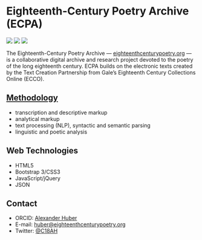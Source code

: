 Eighteenth-Century Poetry Archive (ECPA)
======
![](https://img.shields.io/github/repo-size/alhuber1502/ECPA.svg?style=flat)
![](https://img.shields.io/github/last-commit/alhuber1502/ECPA.svg?style=flat)
![](https://img.shields.io/badge/license-CC%20BY--SA-blue.svg)

The Eighteenth-Century Poetry Archive — 
[eighteenthcenturypoetry.org](http://www.eighteenthcenturypoetry.org/) — is a
collaborative digital archive and research project devoted to the poetry of the long eighteenth
century. ECPA builds on the electronic texts created by the Text Creation
Partnership from Gale’s Eighteenth Century Collections Online (ECCO).

## [Methodology](http://www.eighteenthcenturypoetry.local/about/#methodology)
* transcription and descriptive markup
* analytical markup
* text processing (NLP), syntactic and semantic parsing
* linguistic and poetic analysis

## Web Technologies
* HTML5
* Bootstrap 3/CSS3
* JavaScript/jQuery
* JSON

## Contact
* ORCID: [Alexander Huber](http://orcid.org/0000-0002-2151-6415)
* E-mail: [huber@eighteenthcenturypoetry.org](mailto:huber@eighteenthcenturypoetry.org)
* Twitter: [@C18AH](https://twitter.com/C18AH)
